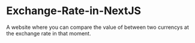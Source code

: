 # Exchange-Rate-in-NextJS
A website where you can compare the value of between two currencys at the exchange rate in that moment.

